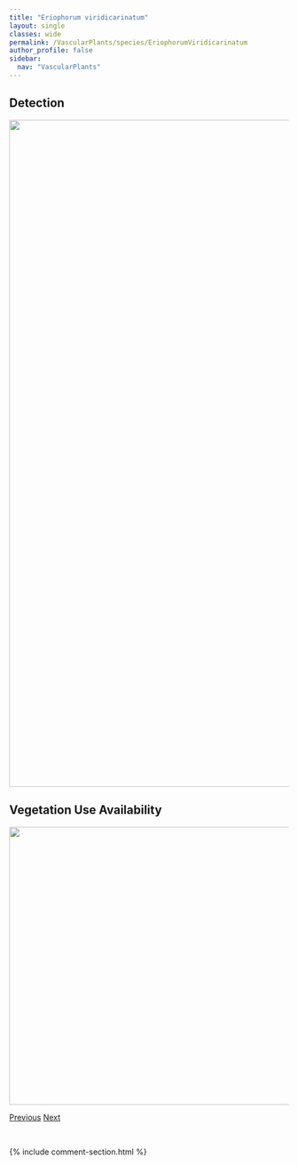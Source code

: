 ```yaml
---
title: "Eriophorum viridicarinatum"
layout: single
classes: wide
permalink: /VascularPlants/species/EriophorumViridicarinatum
author_profile: false
sidebar:
  nav: "VascularPlants"
---
```


<h2>Detection</h2>

<a href="https://drive.google.com/uc?export=view&id=1OwvdQMwn8XiV4JUNMzExVWqf6nWT9Aot">
<img src="https://drive.google.com/uc?export=view&id=1OwvdQMwn8XiV4JUNMzExVWqf6nWT9Aot" height = "1200" width = "800">
</a>


<h2>Vegetation Use Availability</h2>

<a href="https://drive.google.com/uc?export=view&id=1bs0HBbyZzm3p8or4N8kx1xmYh_NIvYL4">
<img src="https://drive.google.com/uc?export=view&id=1bs0HBbyZzm3p8or4N8kx1xmYh_NIvYL4" height = "500" width = "1000">
</a>


<a href="/DevelopmentWebsite/VascularPlants/species/EriophorumVaginatum" class="pagination--pager" title="Eriophorum vaginatum">Previous</a> <a href="/DevelopmentWebsite/VascularPlants/species/ErodiumCicutarium" class="pagination--pager" title="Erodium cicutarium">Next</a>

<p>&nbsp;</p>

{% include comment-section.html %}

